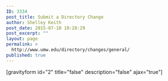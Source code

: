 ```yaml
---
ID: 3334
post_title: Submit a Directory Change
author: Shelley Keith
post_date: 2015-07-10 10:28:29
post_excerpt: ""
layout: page
permalink: >
  http://www.umw.edu/directory/changes/general/
published: true
---
```

[gravityform id="2" title="false" description="false" ajax="true"]